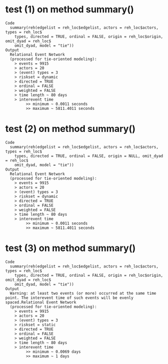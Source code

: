 # test (1) on method summary()

    Code
      summary(reh(edgelist = reh_loc$edgelist, actors = reh_loc$actors, types = reh_loc$
        types, directed = TRUE, ordinal = FALSE, origin = reh_loc$origin, omit_dyad = reh_loc$
        omit_dyad, model = "tie"))
    Output
      Relational Event Network
      (processed for tie-oriented modeling):
      	> events = 9915
      	> actors = 20
      	> (event) types = 3
      	> riskset = dynamic
      	> directed = TRUE
      	> ordinal = FALSE
      	> weighted = FALSE
      	> time length ~ 80 days
      	> interevent time 
      		 >> minimum ~ 0.0011 seconds
      		 >> maximum ~ 5811.4011 seconds

# test (2) on method summary()

    Code
      summary(reh(edgelist = reh_loc$edgelist, actors = reh_loc$actors, types = reh_loc$
        types, directed = TRUE, ordinal = FALSE, origin = NULL, omit_dyad = reh_loc$
        omit_dyad, model = "tie"))
    Output
      Relational Event Network
      (processed for tie-oriented modeling):
      	> events = 9915
      	> actors = 20
      	> (event) types = 3
      	> riskset = dynamic
      	> directed = TRUE
      	> ordinal = FALSE
      	> weighted = FALSE
      	> time length ~ 80 days
      	> interevent time 
      		 >> minimum ~ 0.0011 seconds
      		 >> maximum ~ 5811.4011 seconds

# test (3) on method summary()

    Code
      summary(reh(edgelist = reh_loc$edgelist, actors = reh_loc$actors, types = reh_loc$
        types, directed = TRUE, ordinal = FALSE, origin = reh_loc$origin, omit_dyad = reh_loc$
        omit_dyad, model = "tie"))
    Output
      Warning: at least two events (or more) occurred at the same time point. The interevent time of such events will be evenly spaced.Relational Event Network
      (processed for tie-oriented modeling):
      	> events = 9915
      	> actors = 20
      	> (event) types = 3
      	> riskset = static
      	> directed = TRUE
      	> ordinal = FALSE
      	> weighted = FALSE
      	> time length ~ 80 days
      	> interevent time 
      		 >> minimum ~ 0.0069 days
      		 >> maximum ~ 1 days

